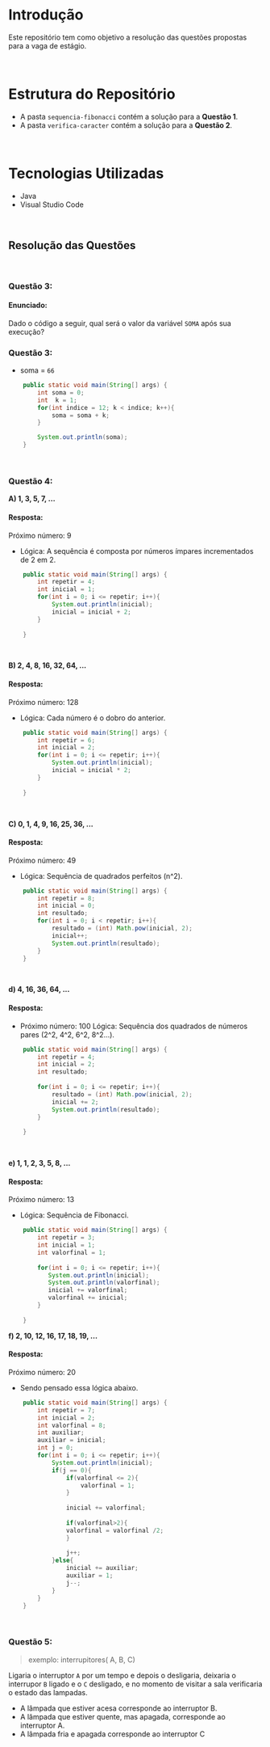 # Introdução
Este repositório tem como objetivo a resolução das questões propostas para a vaga de estágio.

<br>

# Estrutura do Repositório
- A pasta `sequencia-fibonacci` contém a solução para a **Questão 1**.
- A pasta `verifica-caracter` contém a solução para a **Questão 2**.

<br>

# Tecnologias Utilizadas
- Java
- Visual Studio Code

<br>

## Resolução das Questões
<br>

### Questão 3:
#### Enunciado:
Dado o código a seguir, qual será o valor da variável `SOMA` após sua execução?



### Questão 3:
- soma = `66`

```java
    public static void main(String[] args) {
        int soma = 0;
        int  k = 1;
        for(int indice = 12; k < indice; k++){
            soma = soma + k;
        }

        System.out.println(soma);
    }
```

<br>

### Questão 4:
**A) 1, 3, 5, 7, ...**

#### Resposta:
Próximo número: 9  
- Lógica: A sequência é composta por números ímpares incrementados de 2 em 2.
```java
    public static void main(String[] args) {
        int repetir = 4;
        int inicial = 1;       
        for(int i = 0; i <= repetir; i++){
            System.out.println(inicial);
            inicial = inicial + 2;           
        }
        
    }
```

<br>

**B) 2, 4, 8, 16, 32, 64, ...**

#### Resposta:
Próximo número: 128  
- Lógica: Cada número é o dobro do anterior. 
```java
    public static void main(String[] args) {
        int repetir = 6;
        int inicial = 2;       
        for(int i = 0; i <= repetir; i++){
            System.out.println(inicial);
            inicial = inicial * 2;           
        }
        
    }
```

<br>


**C) 0, 1, 4, 9, 16, 25, 36, ...**

#### Resposta:
Próximo número: 49
- Lógica: Sequência de quadrados perfeitos (n^2).
```java 
    public static void main(String[] args) {
        int repetir = 8;
        int inicial = 0;
        int resultado;
        for(int i = 0; i < repetir; i++){          
            resultado = (int) Math.pow(inicial, 2);
            inicial++;
            System.out.println(resultado);
        } 
    }
```  

<br>

**d) 4, 16, 36, 64, ...**

#### Resposta:
- Próximo número: 100
Lógica: Sequência dos quadrados de números pares (2^2, 4^2, 6^2, 8^2...).
```java
    public static void main(String[] args) {
        int repetir = 4;
        int inicial = 2;  
        int resultado;
        
        for(int i = 0; i <= repetir; i++){
            resultado = (int) Math.pow(inicial, 2);
            inicial += 2;          
            System.out.println(resultado);
        }
        
    }
```
<br>

**e) 1, 1, 2, 3, 5, 8, ...**

#### Resposta:
Próximo número: 13  
- Lógica: Sequência de Fibonacci.
```java
    public static void main(String[] args) {
        int repetir = 3;
        int inicial = 1;  
        int valorfinal = 1;
        
        for(int i = 0; i <= repetir; i++){
           System.out.println(inicial);
           System.out.println(valorfinal);
           inicial += valorfinal;
           valorfinal += inicial;
        }
        
    }
```
**f) 2, 10, 12, 16, 17, 18, 19, ...**

#### Resposta:
Próximo número: 20
- Sendo pensado essa lógica abaixo.
```java
    public static void main(String[] args) {
        int repetir = 7;
        int inicial = 2;  
        int valorfinal = 8;
        int auxiliar;
        auxiliar = inicial;
        int j = 0;
        for(int i = 0; i <= repetir; i++){
            System.out.println(inicial);
            if(j == 0){
                if(valorfinal <= 2){
                    valorfinal = 1;
                }
                    
                inicial += valorfinal;
                
                if(valorfinal>2){
                valorfinal = valorfinal /2;
                }
                
                j++;
            }else{
                inicial += auxiliar;
                auxiliar = 1;
                j--;
            }           
        }    
    }
```

<br>

### Questão 5:
> exemplo: interrupitores( A, B, C)  

Ligaria o interruptor `A` por um tempo e depois o desligaria, deixaria o interrupor `B` ligado e o `C` desligado, e no momento de visitar a sala verificaria o estado das lampadas.

- A lâmpada que estiver acesa corresponde ao interruptor B.
- A lâmpada que estiver quente, mas apagada, corresponde ao interruptor A.
- A lâmpada fria e apagada corresponde ao interruptor C
